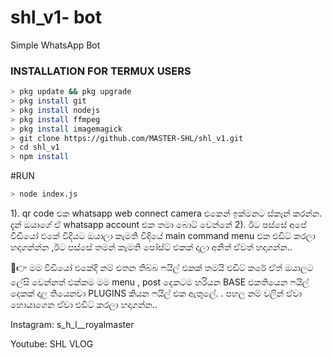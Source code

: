 # shl_v1- bot
Simple WhatsApp Bot

### INSTALLATION FOR TERMUX USERS
```bash
> pkg update && pkg upgrade
> pkg install git
> pkg install nodejs
> pkg install ffmpeg
> pkg install imagemagick
> git clone https://github.com/MASTER-SHL/shl_v1.git
> cd shl_v1
> npm install
```
#RUN
```bash
> node index.js
```

1). qr code එක whatsapp web connect camera එකෙන් ඉක්මනට ස්කෑන් කරන්න.
    දැන් ඔයාගේ ඒ whatsapp account එක තමා බොට් වෙන්නේ
2). ඊට පස්සේ අපේ වීඩියෝ එකේ විදියට ඔයාලා කැමති විදියේ main command menu එක එඩිට් කරලා හදාගන්න්න
   ,ඊට පස්සේ තමන් කැමති පෝස්ට් එකක් දාලා අනිත් ඒවත් හදාගන්න..

🔰👉 මම වීඩියෝ එකේදි නම් එතන තිබ්බ ෆයිල් එකක් තමයි එඩිට් කරේ ඒත් ඔයාලට ලේසි වෙන්නත් එක්කම මම menu , post දෙකටම හරියන BASE එකතියෙන ෆයිල් දෙකක් දාල තියෙනවා PLUGINS කියන ෆයිල් එක ඇතුලේ.
. පහල නම් වලින් ඒවා හොයාගෙන ඒවා එඩිට් කරලා හදාගන්න..

 Instagram: s_h_l__royalmaster
 
 Youtube: SHL VLOG
